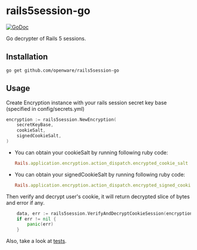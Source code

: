# rails5session-go

[![GoDoc](https://godoc.org/github.com/openware/rails5session-go?status.svg)](https://godoc.org/github.com/openware/rails5session-go)

Go decrypter of Rails 5 sessions.

## Installation

```
go get github.com/openware/rails5session-go
```

## Usage

Create Encryption instance with your rails session secret key base (specified
in config/secrets.yml)

```go
encryption := rails5session.NewEncryption(
    secretKeyBase,
    cookieSalt,
    signedCookieSalt,
)
```

* You can obtain your cookieSalt by running following ruby code:

    ```ruby
    Rails.application.encryption.action_dispatch.encrypted_cookie_salt
    ```

* You can obtain your signedCookieSalt by running following ruby code:

    ```ruby
    Rails.application.encryption.action_dispatch.encrypted_signed_cookie_salt
    ```


Then verify and decrypt user's cookie, it will return decrypted slice of bytes
and error if any.

```go
	data, err := rails5session.VerifyAndDecryptCookieSession(encryption, cookie)
    if err != nil {
        panic(err)
    }
```

Also, take a look at [tests](decrypt_test.go).
